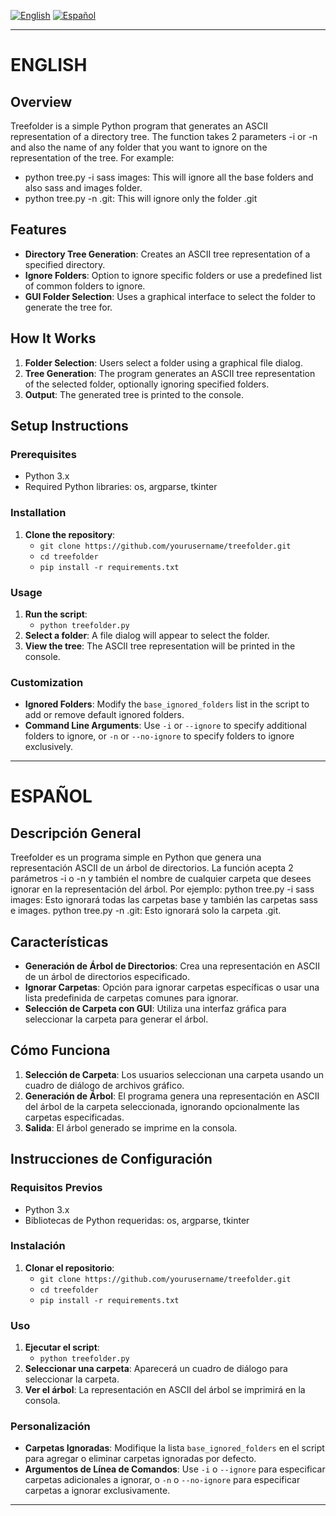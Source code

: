 [![English](https://img.shields.io/badge/language-English-blue)](#ENGLISH) 
[![Español](https://img.shields.io/badge/idioma-Español-red)](#ESPAÑOL)
___

# ENGLISH

## Overview

Treefolder is a simple Python program that generates an ASCII representation of a directory tree.
The function takes 2 parameters  -i or -n  and also the name of any folder that you want to ignore on the representation of the tree.
For example:
 - python tree.py -i sass images: This will ignore all the base folders and also sass and images folder.
 - python tree.py -n .git: This will ignore only the folder .git

## Features

- **Directory Tree Generation**: Creates an ASCII tree representation of a specified directory.
- **Ignore Folders**: Option to ignore specific folders or use a predefined list of common folders to ignore.
- **GUI Folder Selection**: Uses a graphical interface to select the folder to generate the tree for.

## How It Works

1. **Folder Selection**: Users select a folder using a graphical file dialog.
2. **Tree Generation**: The program generates an ASCII tree representation of the selected folder, optionally ignoring specified folders.
3. **Output**: The generated tree is printed to the console.

## Setup Instructions

### Prerequisites

- Python 3.x
- Required Python libraries: os, argparse, tkinter

### Installation

1. **Clone the repository**:
   - `git clone https://github.com/yourusername/treefolder.git`
   - `cd treefolder`
   - `pip install -r requirements.txt`

### Usage

1. **Run the script**:
   - `python treefolder.py`
2. **Select a folder**: A file dialog will appear to select the folder.
3. **View the tree**: The ASCII tree representation will be printed in the console.

### Customization

- **Ignored Folders**: Modify the `base_ignored_folders` list in the script to add or remove default ignored folders.
- **Command Line Arguments**: Use `-i` or `--ignore` to specify additional folders to ignore, or `-n` or `--no-ignore` to specify folders to ignore exclusively.

___

# ESPAÑOL

## Descripción General

Treefolder es un programa simple en Python que genera una representación ASCII de un árbol de directorios. La función acepta 2 parámetros -i o -n y también el nombre de cualquier carpeta que desees ignorar en la representación del árbol. 
Por ejemplo:
python tree.py -i sass images: Esto ignorará todas las carpetas base y también las carpetas sass e images.
python tree.py -n .git: Esto ignorará solo la carpeta .git.

## Características

- **Generación de Árbol de Directorios**: Crea una representación en ASCII de un árbol de directorios especificado.
- **Ignorar Carpetas**: Opción para ignorar carpetas específicas o usar una lista predefinida de carpetas comunes para ignorar.
- **Selección de Carpeta con GUI**: Utiliza una interfaz gráfica para seleccionar la carpeta para generar el árbol.

## Cómo Funciona

1. **Selección de Carpeta**: Los usuarios seleccionan una carpeta usando un cuadro de diálogo de archivos gráfico.
2. **Generación de Árbol**: El programa genera una representación en ASCII del árbol de la carpeta seleccionada, ignorando opcionalmente las carpetas especificadas.
3. **Salida**: El árbol generado se imprime en la consola.

## Instrucciones de Configuración

### Requisitos Previos

- Python 3.x
- Bibliotecas de Python requeridas: os, argparse, tkinter

### Instalación

1. **Clonar el repositorio**:
   - `git clone https://github.com/yourusername/treefolder.git`
   - `cd treefolder`
   - `pip install -r requirements.txt`

### Uso

1. **Ejecutar el script**:
   - `python treefolder.py`
2. **Seleccionar una carpeta**: Aparecerá un cuadro de diálogo para seleccionar la carpeta.
3. **Ver el árbol**: La representación en ASCII del árbol se imprimirá en la consola.

### Personalización

- **Carpetas Ignoradas**: Modifique la lista `base_ignored_folders` en el script para agregar o eliminar carpetas ignoradas por defecto.
- **Argumentos de Línea de Comandos**: Use `-i` o `--ignore` para especificar carpetas adicionales a ignorar, o `-n` o `--no-ignore` para especificar carpetas a ignorar exclusivamente.

___